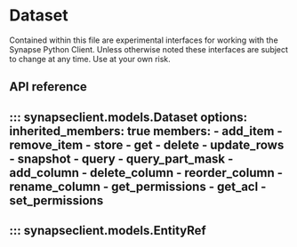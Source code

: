 # Dataset

Contained within this file are experimental interfaces for working with the Synapse Python
Client. Unless otherwise noted these interfaces are subject to change at any time. Use
at your own risk.

## API reference

::: synapseclient.models.Dataset
    options:
        inherited_members: true
        members:
            - add_item
            - remove_item
            - store
            - get
            - delete
            - update_rows
            - snapshot
            - query
            - query_part_mask
            - add_column
            - delete_column
            - reorder_column
            - rename_column
            - get_permissions
            - get_acl
            - set_permissions
---
::: synapseclient.models.EntityRef
---
